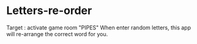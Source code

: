 # Letters-re-order
Target : activate game room "PIPES"
When enter random letters, this app will re-arrange the correct word for you.
